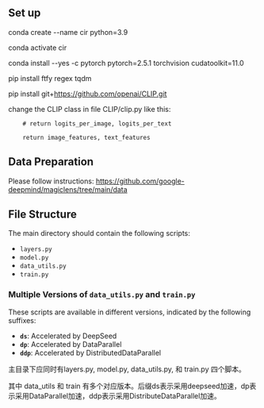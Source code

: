 ## Set up

conda create --name cir python=3.9

conda activate cir

conda install --yes -c pytorch pytorch=2.5.1 torchvision cudatoolkit=11.0

pip install ftfy regex tqdm

pip install git+https://github.com/openai/CLIP.git

change the CLIP class in file CLIP/clip.py like this:

        # return logits_per_image, logits_per_text
        
        return image_features, text_features
        

## Data Preparation

Please follow instructions: https://github.com/google-deepmind/magiclens/tree/main/data

## File Structure

The main directory should contain the following scripts:  
- `layers.py`  
- `model.py`  
- `data_utils.py`  
- `train.py`  

### Multiple Versions of `data_utils.py` and `train.py`

These scripts are available in different versions, indicated by the following suffixes:  
- **`ds`**: Accelerated by DeepSeed  
- **`dp`**: Accelerated by DataParallel  
- **`ddp`**: Accelerated by DistributedDataParallel  


主目录下应同时有layers.py, model.py, data_utils.py, 和 train.py 四个脚本。

其中 data_utils 和 train 有多个对应版本。后缀ds表示采用deepseed加速，dp表示采用DataParallel加速，ddp表示采用DistributeDataParallel加速。

